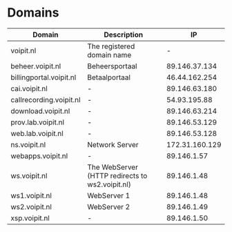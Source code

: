  # Domains

Domain | Description | IP
------ | ----------- | --
voipit.nl | The registered domain name | -
beheer.voipit.nl | Beheersportaal | 89.146.37.134
billingportal.voipit.nl | Betaalportaal | 46.44.162.254
cai.voipit.nl | - | 89.146.63.180 
callrecording.voipit.nl | - | 54.93.195.88
download.voipit.nl | - | 89.146.63.214
prov.lab.voipit.nl | - | 89.146.53.129
web.lab.voipit.nl | - | 89.146.53.128
ns.voipit.nl | Network Server | 172.31.160.129
webapps.voipit.nl | - | 89.146.1.57
ws.voipit.nl | The WebServer (HTTP redirects to ws2.voipit.nl) | 89.146.1.48
ws1.voipit.nl | WebServer 1 | 89.146.1.48
ws2.voipit.nl | WebServer 2 | 89.146.1.49
xsp.voipit.nl | - | 89.146.1.50

